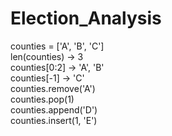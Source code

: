 # Election_Analysis
counties = ['A', 'B', 'C']<br>
len(counties) -> 3 <br>
counties[0:2] -> 'A', 'B'<br>
counties[-1] -> 'C'<br>
counties.remove('A')<br>
counties.pop(1)<br>
counties.append('D')<br>
counties.insert(1, 'E')<br>
